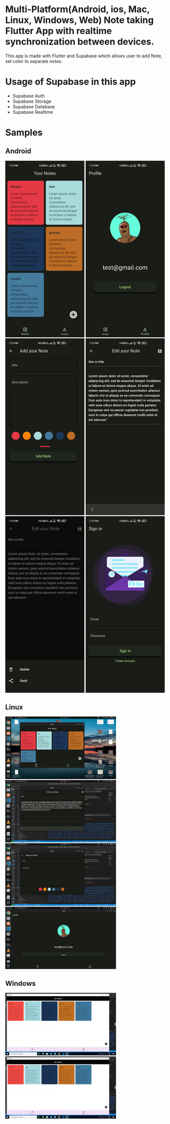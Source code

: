 

# Multi-Platform(Android, ios, Mac, Linux, Windows, Web) Note taking Flutter App with realtime synchronization between devices.

This app is made with Flutter and Supabase which allows user to add Note, set color to separate notes.  





# Usage of Supabase in this app

- Supabase Auth
- Supabase Storage
- Supabase Database
- Supabase Realtime




# Samples
## Android
<p>
  <img src="https://github.com/kaushal1999/Notes-Flutter/blob/master/ReadMe_assets/android/Screenshot_2023-01-06-19-15-46-538_com.kaushal.Notes.jpg" width="250">
  <img src="https://github.com/kaushal1999/Notes-Flutter/blob/master/ReadMe_assets/android/Screenshot_2023-01-06-19-15-51-560_com.kaushal.Notes.jpg" width="250">
  <img src="https://github.com/kaushal1999/Notes-Flutter/blob/master/ReadMe_assets/android/Screenshot_2023-01-06-19-15-57-003_com.kaushal.Notes.jpg" width="250">
  <img src="https://github.com/kaushal1999/Notes-Flutter/blob/master/ReadMe_assets/android/Screenshot_2023-01-06-19-16-01-032_com.kaushal.Notes.jpg" width="250">
  <img src="https://github.com/kaushal1999/Notes-Flutter/blob/master/ReadMe_assets/android/Screenshot_2023-01-06-19-16-05-003_com.kaushal.Notes.jpg" width="250">
  <img src="https://github.com/kaushal1999/Notes-Flutter/blob/master/ReadMe_assets/android/Screenshot_2023-01-06-19-16-15-059_com.kaushal.Notes.jpg" width="250">
  
  
</p>

## Linux
<p>
  <img src="https://github.com/kaushal1999/Notes-Flutter/blob/master/ReadMe_assets/linux/Screenshot%20from%202023-01-06%2019-29-40.png" width="350">
  <img src="https://github.com/kaushal1999/Notes-Flutter/blob/master/ReadMe_assets/linux/Screenshot%20from%202023-01-06%2020-53-21.png" width="350">
  <img src="https://github.com/kaushal1999/Notes-Flutter/blob/master/ReadMe_assets/linux/Screenshot%20from%202023-01-06%2020-53-35.png" width="350">
  <img src="https://github.com/kaushal1999/Notes-Flutter/blob/master/ReadMe_assets/linux/Screenshot%20from%202023-01-06%2020-53-54.png" width="350">
</p>

## Windows
<p>
  <img src="https://github.com/kaushal1999/Notes-Flutter/blob/master/ReadMe_assets/windows/Screenshot%20from%202023-01-06%2023-19-15.png" width="350">
  <img src="https://github.com/kaushal1999/Notes-Flutter/blob/master/ReadMe_assets/windows/Screenshot%20from%202023-01-06%2023-19-15.png" width="350">
  
</p>



